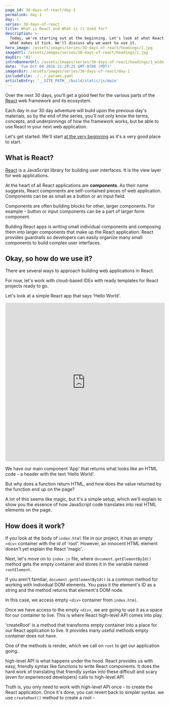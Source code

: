 ```yaml
---
page_id: 30-days-of-react/day-1
permalink: day-1
day: 1
series: 30-days-of-react
title: What is React and What is it Used for?
description: >-
  Today, we're starting out at the beginning. Let's look at what React is and
  what makes it tick. We'll discuss why we want to use it.
hero_image: /assets/images/series/30-days-of-react/headings/1.jpg
imageUrl: /assets/images/series/30-days-of-react/headings/1.jpg
dayDir: '01'
introBannerUrl: /assets/images/series/30-days-of-react/headings/1_wide.jpg
date: 'Tue Oct 04 2016 21:29:25 GMT-0700 (PDT)'
imagesDir: /assets/images/series/30-days-of-react/day-1
includeFile: ./../_params.yaml
articleEntry: '__SITE_PATH__/build/static/js/main'
---
```



Over the next 30 days, you'll get a good feel for the various parts of the [React](https://facebook.github.io/react/) web framework and its ecosystem.

Each day in our 30 day adventure will build upon the previous day's materials, so by the end of the series, you'll not only know the terms, concepts, and underpinnings of how the framework works, but be able to use React in your next web application.

Let's get started. We'll start [at the very beginning](https://www.youtube.com/watch?v=1RW3nDRmu6k) as it's a very good place to start.

## What is React?

[React](https://facebook.github.io/react/) is a JavaScript library for building user interfaces. It is the view layer for web applications.

At the heart of all React applications are **components**. As their name suggests, React components are self-contained pieces of web application. Components can be as small as a button or an input field.

Components are often building blocks for other, larger components. For example - button or input components can be a part of larger form component.

Building React apps is writing small individual components and composing them into larger components that make up the React application. React provides guardrails so developers can easily organize many small components to build complex user interfaces. 

## Okay, so how do we use it?

There are several ways to approach building web applications in React.

For now, let's work with cloud-based IDEs with ready templates for React projects ready to go.

Let's look at a simple React app that says 'Hello World'.

<iframe src="https://codesandbox.io/embed/hello-world-p4wj53?fontsize=14&hidenavigation=1&theme=dark"
     style="width:100%; height:500px; border:0; border-radius: 4px; overflow:hidden;"
     title="hello world!"
     allow="accelerometer; ambient-light-sensor; camera; encrypted-media; geolocation; gyroscope; hid; microphone; midi; payment; usb; vr; xr-spatial-tracking"
     sandbox="allow-forms allow-modals allow-popups allow-presentation allow-same-origin allow-scripts"
   ></iframe>

We have our main component 'App' that returns what looks like an HTML code - a header with the text 'Hello World'.

But why does a function return HTML, and how does the value returned by the function end up on the page?

A lot of this seems like magic, but it's a simple setup, which we'll explain to show you the essence of how JavaScript code translates into real HTML elements on the page.

## How does it work?

If you look at the body of `index.html` file in our project, it has an empty `<div>` container with the id of 'root'. However, an innocent HTML element doesn't yet explain the React 'magic'. 

Next, let's move on to `index.js` file, where `document.getElementById()` method gets the empty container and stores it in the variable named `rootElement`.

If you aren't familiar, `document.getElementById()` is a common method for working with individual DOM elements. You pass it the element's ID as a string and the method returns that element's DOM node. 

In this case, we access empty `<div>` container from `index.html`.

Once we have access to the empty `<div>`, we are going to use it as a space for our container to live. This is where React high-level API comes into play.

'createRoot' is a method that transforms empty container into a place for our React application to live. It provides many useful methods empty container does not have.

One of the methods is render, which we call on `root` to get our application going. 

high-level API is what happens under the hood. React provides us with easy, friendly syntax like functions to write React components. It does the hard work of translating that friendly syntax into these difficult and scary (even for experienced developers) calls to high-level API.

Truth is, you only need to work with high-level API once - to create the React application. Once it's done, you can revert back to simpler syntax. 
we use `createRoot()` method to create a root - 

